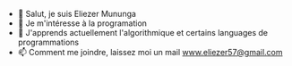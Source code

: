 - 👋 Salut, je suis Eliezer Mununga
- 👀 Je m'intéresse à la programation
- 🌱 J'apprends actuellement l'algorithmique et certains languages de programmations
- 📫 Comment me joindre, laissez moi un mail www.eliezer57@gmail.com
<!-- 💞️ Je cherche à collaborer sur... --->

<!---
Eliezermga/Eliezermga is a ✨ special ✨ repository because its `README.md` (this file) appears on your GitHub profile.
You can click the Preview link to take a look at your changes.
--->
